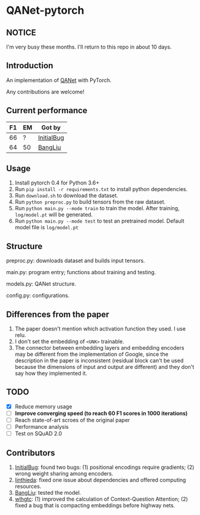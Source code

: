 # QANet-pytorch

## NOTICE

I'm very busy these months. I'll return to this repo in about 10 days.

## Introduction

An implementation of [QANet](https://arxiv.org/pdf/1804.09541.pdf) with PyTorch. 

Any contributions are welcome!

## Current performance

| F1 | EM | Got by |
|----|----|--------|
| 66 | ?  | [InitialBug](https://github.com/InitialBug)|
| 64 | 50 | [BangLiu](https://github.com/BangLiu)|

## Usage

1. Install pytorch 0.4 for Python 3.6+
2. Run `pip install -r requirements.txt` to install python dependencies.
3. Run `download.sh` to download the dataset.
4. Run `python preproc.py` to build tensors from the raw dataset.
5. Run `python main.py --mode train` to train the model. After training, `log/model.pt` will be generated.
6. Run `python main.py --mode test` to test an pretrained model. Default model file is `log/model.pt`

## Structure
preproc.py: downloads dataset and builds input tensors.

main.py: program entry; functions about training and testing.

models.py: QANet structure.

config.py: configurations.

## Differences from the paper

1. The paper doesn't mention which activation function they used. I use relu.
2. I don't set the embedding of `<UNK>` trainable.
3. The connector between embedding layers and embedding encoders may be different from the implementation of Google, since the description in the paper is inconsistent (residual block can't be used because the dimensions of input and output are different) and they don't say how they implemented it.

## TODO

- [x] Reduce memory usage
- [ ] **Improve converging speed (to reach 60 F1 scores in 1000 iterations)**
- [ ] Reach state-of-art scroes of the original paper
- [ ] Performance analysis
- [ ] Test on SQuAD 2.0

## Contributors
1. [InitialBug](https://github.com/InitialBug): found two bugs: (1) positional encodings require gradients; (2) wrong weight sharing among encoders.
2. [linthieda](https://github.com/linthieda): fixed one issue about dependencies and offered computing resources.
3. [BangLiu](https://github.com/BangLiu): tested the model.
4. [wlhgtc](https://github.com/wlhgtc): (1) improved the calculation of Context-Question Attention; (2) fixed a bug that is compacting embeddings before highway nets.
